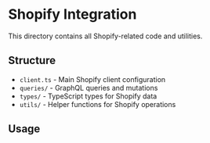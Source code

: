 # Shopify Integration

This directory contains all Shopify-related code and utilities.

## Structure
- `client.ts` - Main Shopify client configuration
- `queries/` - GraphQL queries and mutations
- `types/` - TypeScript types for Shopify data
- `utils/` - Helper functions for Shopify operations

## Usage 